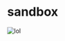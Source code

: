 # sandbox
![lol](https://www.google.com.mx/url?sa=i&rct=j&q=&esrc=s&source=images&cd=&cad=rja&uact=8&ved=0ahUKEwjb-_7hzLPQAhXnslQKHcpmDTUQjRwIBQ&url=http%3A%2F%2Fwww.akc.org%2Fdog-breeds%2Fpug%2F&psig=AFQjCNG-EV0s1ncVndxawVFyWeFlG_ACxA&ust=1479602981036010)
